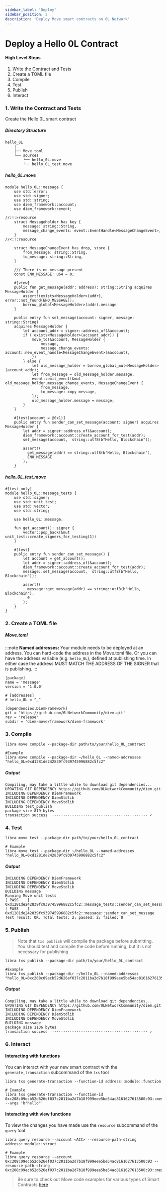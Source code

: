 ```yaml
---
sidebar_label: 'Deploy'
sidebar_position: 2
description: 'Deploy Move smart contracts on 0L Network'
---
```



# Deploy a Hello 0L Contract


#### High Level Steps

1. Write the Contract and Tests
2. Create a TOML file
3. Compile
4. Test
5. Publish
6. Interact


### 1. Write the Contract and Tests

Create the Hello 0L smart contract

##### Directory Structure

```
hello_0L
    |
    ├── Move.toml
    └── sources
        └── hello_0L.move
        └── hello_0L_test.move
```



##### hello_0L.move

```
module hello_0L::message {
    use std::error;
    use std::signer;
    use std::string;
    use diem_framework::account;
    use diem_framework::event;

//:!:>resource
    struct MessageHolder has key {
        message: string::String,
        message_change_events: event::EventHandle<MessageChangeEvent>,
    }
//<:!:resource

    struct MessageChangeEvent has drop, store {
        from_message: string::String,
        to_message: string::String,
    }

    /// There is no message present
    const ENO_MESSAGE: u64 = 0;

    #[view]
    public fun get_message(addr: address): string::String acquires MessageHolder {
        assert!(exists<MessageHolder>(addr), error::not_found(ENO_MESSAGE));
        borrow_global<MessageHolder>(addr).message
    }

    public entry fun set_message(account: signer, message: string::String)
    acquires MessageHolder {
        let account_addr = signer::address_of(&account);
        if (!exists<MessageHolder>(account_addr)) {
            move_to(&account, MessageHolder {
                message,
                message_change_events: account::new_event_handle<MessageChangeEvent>(&account),
            })
        } else {
            let old_message_holder = borrow_global_mut<MessageHolder>(account_addr);
            let from_message = old_message_holder.message;
            event::emit_event(&mut old_message_holder.message_change_events, MessageChangeEvent {
                from_message,
                to_message: copy message,
            });
            old_message_holder.message = message;
        }
    }

    #[test(account = @0x1)]
    public entry fun sender_can_set_message(account: signer) acquires MessageHolder {
        let addr = signer::address_of(&account);
        diem_framework::account::create_account_for_test(addr);
        set_message(account,  string::utf8(b"Hello, Blockchain"));

        assert!(
          get_message(addr) == string::utf8(b"Hello, Blockchain"),
          ENO_MESSAGE
        );
    }
```

##### hello_0L_test.move

```
#[test_only]
module hello_0L::message_tests {
    use std::signer;
    use std::unit_test;
    use std::vector;
    use std::string;

    use hello_0L::message;

    fun get_account(): signer {
        vector::pop_back(&mut unit_test::create_signers_for_testing(1))
    }

    #[test]
    public entry fun sender_can_set_message() {
        let account = get_account();
        let addr = signer::address_of(&account);
        diem_framework::account::create_account_for_test(addr);
        message::set_message(account,  string::utf8(b"Hello, Blockchain"));

        assert!(
          message::get_message(addr) == string::utf8(b"Hello, Blockchain"),
          0
        );
    }
}
```

### 2. Create a TOML file

##### Move.toml
:::note
**Named addresses:**
Your module needs to be deployed at an address. You can hard-code the address in the Move.toml file. Or you can have the address variable (e.g. `hello_0L`), defined at publishing time. In either case the address MUST MATCH THE ADDRESS OF THE SIGNER that is publishing.
:::
```
[package]
name = 'message'
version = '1.0.0'

# [addresses]
# hello_0L = "_"

[dependencies.DiemFramework]
git = 'https://github.com/0LNetworkCommunity/diem.git'
rev = 'release'
subdir = 'diem-move/framework/diem-framework'
```

### 3. Compile

```
libra move compile --package-dir path/to/your/hello_0L_contract

#Example
libra move compile --package-dir ~/hello_0L --named-addresses "hello_0L=0xd1281de242839fc939745996882c5fc2" 
```

##### Output
```
Compiling, may take a little while to download git dependencies...
UPDATING GIT DEPENDENCY https://github.com/0LNetworkCommunity/diem.git
INCLUDING DEPENDENCY DiemFramework
INCLUDING DEPENDENCY DiemStdlib
INCLUDING DEPENDENCY MoveStdlib
BUILDING test_publish
package size 819 bytes
transaction success  ··········································· ✓
```

### 4. Test


```
libra move test --package-dir path/to/your/hello_0L_contract

# Example
libra move test --package-dir ~/hello_0L --named-addresses "hello_0L=0xd1281de242839fc939745996882c5fc2"
```

##### Output
```
INCLUDING DEPENDENCY DiemFramework
INCLUDING DEPENDENCY DiemStdlib
INCLUDING DEPENDENCY MoveStdlib
BUILDING message
Running Move unit tests
[ PASS    ] 0xd1281de242839fc939745996882c5fc2::message_tests::sender_can_set_message
[ PASS    ] 0xd1281de242839fc939745996882c5fc2::message::sender_can_set_message
Test result: OK. Total tests: 2; passed: 2; failed: 0
```

### 5. Publish
> Note that `txs publish` will compile the package before submitting.
You should test and compile the code before running, but it is not necessary for publishing.

```
libra txs publish --package-dir path/to/your/hello_0L_contract  

#Example
libra txs publish --package-dir ~/hello_0L --named-addresses "hello_0L=0xc208c09ecb52d626ef037c2011ba2d7b18f999eee5be54ac8161627613500c93" 
``` 

##### Output
```
Compiling, may take a little while to download git dependencies...
UPDATING GIT DEPENDENCY https://github.com/0LNetworkCommunity/diem.git
INCLUDING DEPENDENCY DiemFramework
INCLUDING DEPENDENCY DiemStdlib
INCLUDING DEPENDENCY MoveStdlib
BUILDING message
package size 1136 bytes
transaction success  ··········································· ✓
```

### 6. Interact

#### Interacting with functions
You can interact with your new smart contract with the `generate_transaction` subcommand of the `txs` tool
```
libra txs generate-transaction --function-id address::module::function

# Example
libra txs generate-transaction --function-id 0xc208c09ecb52d626ef037c2011ba2d7b18f999eee5be54ac8161627613500c93::message::set_message --args 'b"hello"'
```

#### Interacting with view functions
To view the changes you have made use the `resource` subcommand of the `query` tool
```
libra query resource --account <ACC> --resource-path-string address::module::struct

# Example
libra query resource --account 0xc208c09ecb52d626ef037c2011ba2d7b18f999eee5be54ac8161627613500c93 --resource-path-string 0xc208c09ecb52d626ef037c2011ba2d7b18f999eee5be54ac8161627613500c93::message::MessageHolder
```

> Be sure to check out Move code examples for various types of Smart Contracts [here](https://github.com/0LNetworkCommunity/diem/tree/release/diem-move/move-examples)